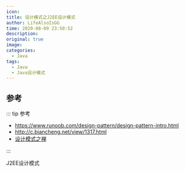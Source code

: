 ```yaml
---
icon: 
title: 设计模式之J2EE设计模式
author: LifeAlsoIsGG
time: 2020-08-09 23:50:52
description: 
original: true
image: 
categories: 
  - Java
tags: 
  - Java
  - Java设计模式
---
```






## 参考



::: tip 参考

- https://www.runoob.com/design-pattern/design-pattern-intro.html
- http://c.biancheng.net/view/1317.html
- [设计模式之禅](TheZen0fDesignPattern_2.pdf)

:::



J2EE设计模式

